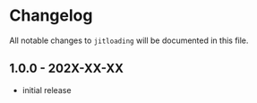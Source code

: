 # Changelog

All notable changes to `jitloading` will be documented in this file.

## 1.0.0 - 202X-XX-XX

- initial release
